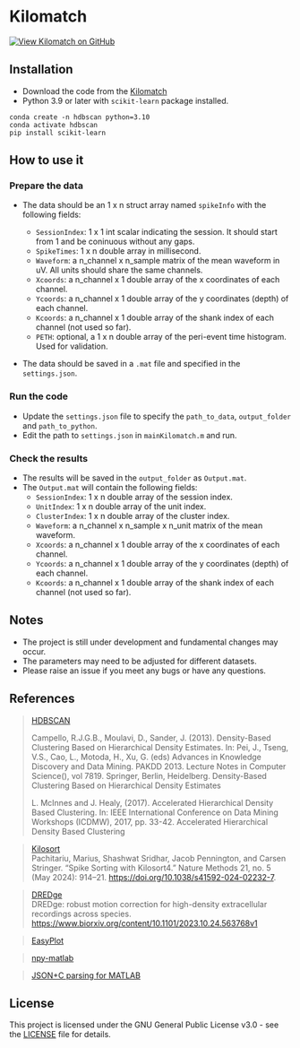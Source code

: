 # Kilomatch

[![View Kilomatch on GitHub](https://img.shields.io/badge/GitHub-Kilomatch-blue.svg)](https://github.com/jiumao2/Kilomatch)

## Installation

- Download the code from the [Kilomatch](https://github.com/jiumao2/Kilomatch)
- Python 3.9 or later with `scikit-learn` package installed.

```shell
conda create -n hdbscan python=3.10
conda activate hdbscan
pip install scikit-learn
```

## How to use it

### Prepare the data

- The data should be an 1 x n struct array named `spikeInfo` with the following fields:
    - `SessionIndex`: 1 x 1 int scalar indicating the session. It should start from 1 and be coninuous without any gaps.
    - `SpikeTimes`: 1 x n double array in millisecond.
    - `Waveform`: a n_channel x n_sample matrix of the mean waveform in uV. All units should share the same channels.
    - `Xcoords`: a n_channel x 1 double array of the x coordinates of each channel.
    - `Ycoords`: a n_channel x 1 double array of the y coordinates (depth) of each channel.
    - `Kcoords`: a n_channel x 1 double array of the shank index of each channel (not used so far).
    - `PETH`: optional, a 1 x n double array of the peri-event time histogram. Used for validation.

- The data should be saved in a `.mat` file and specified in the `settings.json`.

### Run the code

- Update the `settings.json` file to specify the `path_to_data`, `output_folder` and `path_to_python`.
- Edit the path to `settings.json` in `mainKilomatch.m` and run.

### Check the results

- The results will be saved in the `output_folder` as `Output.mat`.
- The `Output.mat` will contain the following fields:
    - `SessionIndex`: 1 x n double array of the session index.
    - `UnitIndex`: 1 x n double array of the unit index.
    - `ClusterIndex`: 1 x n double array of the cluster index.
    - `Waveform`: a n_channel x n_sample x n_unit matrix of the mean waveform.
    - `Xcoords`: a n_channel x 1 double array of the x coordinates of each channel.
    - `Ycoords`: a n_channel x 1 double array of the y coordinates (depth) of each channel.
    - `Kcoords`: a n_channel x 1 double array of the shank index of each channel (not used so far).

## Notes

- The project is still under development and fundamental changes may occur.
- The parameters may need to be adjusted for different datasets.
- Please raise an issue if you meet any bugs or have any questions.

## References

> [HDBSCAN](https://scikit-learn.org/stable/modules/clustering.html#hdbscan)  
>
> Campello, R.J.G.B., Moulavi, D., Sander, J. (2013). Density-Based Clustering Based on Hierarchical Density Estimates. In: Pei, J., Tseng, V.S., Cao, L., Motoda, H., Xu, G. (eds) Advances in Knowledge Discovery and Data Mining. PAKDD 2013. Lecture Notes in Computer Science(), vol 7819. Springer, Berlin, Heidelberg. Density-Based Clustering Based on Hierarchical Density Estimates  
>
> L. McInnes and J. Healy, (2017). Accelerated Hierarchical Density Based Clustering. In: IEEE International Conference on Data Mining Workshops (ICDMW), 2017, pp. 33-42. Accelerated Hierarchical Density Based Clustering

> [Kilosort](https://github.com/MouseLand/Kilosort)  
> Pachitariu, Marius, Shashwat Sridhar, Jacob Pennington, and Carsen Stringer. “Spike Sorting with Kilosort4.” Nature Methods 21, no. 5 (May 2024): 914–21. https://doi.org/10.1038/s41592-024-02232-7.

> [DREDge](https://github.com/evarol/DREDge)  
> DREDge: robust motion correction for high-density extracellular recordings across species. https://www.biorxiv.org/content/10.1101/2023.10.24.563768v1

> [EasyPlot](https://github.com/jiumao2/EasyPlot)

> [npy-matlab](https://github.com/kwikteam/npy-matlab)

> [JSON+C parsing for MATLAB](https://github.com/seanbone/matlab-json-c/releases/tag/v1.1)

## License

This project is licensed under the GNU General Public License v3.0 - see the [LICENSE](LICENSE) file for details.

